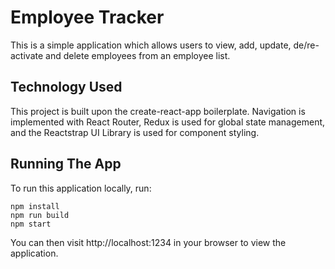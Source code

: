 # Employee Tracker
This is a simple application which allows users to view, add, update, de/re-activate and delete employees from an employee list.

## Technology Used
This project is built upon the create-react-app boilerplate. Navigation is implemented with React Router, Redux is used for global state management, and the Reactstrap UI Library is used for component styling.

## Running The App
To run this application locally, run:
```
npm install
npm run build
npm start
```
You can then visit http://localhost:1234 in your browser to view the application.
